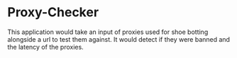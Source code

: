 # Proxy-Checker

This application would take an input of proxies used for shoe botting alongside a url to test them against. It would detect if they were banned and the latency of the proxies.
